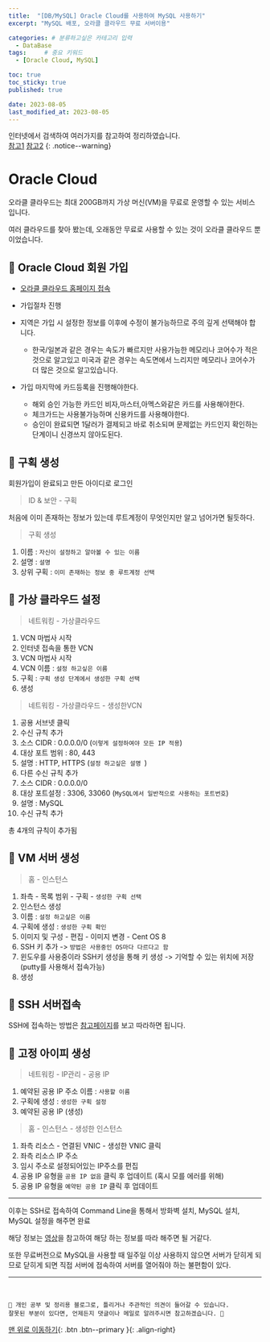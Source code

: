 ```yaml
---
title:  "[DB/MySQL] Oracle Cloud를 사용하여 MySQL 사용하기"  
excerpt: "MySQL 배포, 오라클 클라우드 무료 서버이용"

categories: # 분류하고싶은 카테고리 입력
  - DataBase
tags:     # 중요 키워드
  - [Oracle Cloud, MySQL]

toc: true
toc_sticky: true
published: true

date: 2023-08-05
last_modified_at: 2023-08-05
---
```



인터넷에서 검색하여 여러가지를 참고하여 정리하였습니다.    
[참고1](https://colabear754.tistory.com/110)
[참고2](https://www.youtube.com/watch?v=wLgHEn2vcPo&t=1634s)
{: .notice--warning}

# Oracle Cloud

오라클 클라우드는 최대 200GB까지 가상 머신(VM)을 무료로 운영할 수 있는 서비스입니다.

여러 클라우드를 찾아 봤는데, 오래동안 무료로 사용할 수 있는 것이 오라클 클라우드 뿐이었습니다. 

## 🔗 Oracle Cloud 회원 가입

- [오라클 클라우드 홈페이지 접속](https://www.oracle.com/cloud/)

- 가입절차 진행
- 지역은 가입 시 설정한 정보를 이후에 수정이 불가능하므로 주의 깊게 선택해야 합니다. 
  - 한국/일본과 같은 경우는 속도가 빠르지만 사용가능한 메모리나 코어수가 적은것으로 알고있고 미국과 같은 경우는 속도면에서 느리지만 메모리나 코어수가 더 많은 것으로 알고있습니다.
- 가입 마지막에 카드등록을 진행해야한다. 
  - 해외 승인 가능한 카드인 비자,마스터,아멕스와같은 카드를 사용해야한다.
  - 체크가드는 사용불가능하며 신용카드를 사용해야한다.
  - 승인이 완료되면 1달러가 결제되고 바로 취소되며 문제없는 카드인지 확인하는 단계이니 신경쓰지 않아도된다.

## 🔗 구획 생성 

회원가입이 완료되고 만든 아이디로 로그인

> ID & 보안 - 구획

처음에 이미 존재하는 정보가 있는데 루트계정이 무엇인지만 알고 넘어가면 될듯하다.

> 구획 생성

1. 이름 : `자신이 설정하고 알아볼 수 있는 이름`
2. 설명 : `설명`
3. 상위 구획 : `이미 존재하는 정보 중 루트계정 선택`

## 🔗 가상 클라우드 설정

> 네트워킹 - 가상클라우드

1. VCN 마법사 시작
2. 인터넷 접속을 통한 VCN
3. VCN 마법사 시작
4. VCN 이름 : `설정 하고싶은 이름`
5. 구획 : `구획 생성 단계에서 생성한 구획 선택`
6. 생성

> 네트워킹 - 가상클라우드 - 생성한VCN

1. 공용 서브넷 클릭
2. 수신 규칙 추가
3. 소스 CIDR : 0.0.0.0/0 (`이렇게 설정하여야 모든 IP 적용`)
4. 대상 포트 범위 : 80, 443
5. 설명 : HTTP, HTTPS (`설정 하고싶은 설명 `)
6. 다른 수신 규칙 추가 
7. 소스 CIDR : 0.0.0.0/0
8. 대상 포트설정 : 3306, 33060 (`MySQL에서 일반적으로 사용하는 포트번호`)
9. 설명 : MySQL
10. 수신 규칙 추가

총 4개의 규칙이 추가됨

## 🔗 VM 서버 생성

> 홈 - 인스턴스

1. 좌측 - 목록 범위 - 구획 - `생성한 구획 선택`
2. 인스턴스 생성
3. 이름 : `설정 하고싶은 이름`
4. 구획에 생성 : `생성한 구획 확인`
5. 이미지 및 구성 - 편집 - 이미지 변경 - Cent OS 8
6. SSH 키 추가 -> `방법은 사용중인 OS마다 다르다고 함`
7. 윈도우를 사용중이라 SSH키 생성을 통해 키 생성 -> 기억할 수 있는 위치에 저장(putty를 사용해서 접속가능)
8. 생성

## 🔗 SSH 서버접속 

SSH에 접속하는 방법은 [참고페이지](https://sunshower99.tistory.com/20?category=1039296)를 보고 따라하면 됩니다.

## 🔗 고정 아이피 생성

> 네트워킹 - IP관리 - 공용 IP

1. 예약된 공용 IP 주소 이름 : `사용할 이름`
2. 구획에 생성 : `생성한 구획 설정`
3. 예약된 공용 IP (생성)

> 홈 - 인스턴스 - 생성한 인스턴스

1. 좌측 리소스 - 연결된 VNIC - 생성한 VNIC 클릭
2. 좌측 리소스 IP 주소
3. 임시 주소로 설정되어있는 IP주소를 편집
4. 공용 IP 유형을 `공용 IP 없음` 클릭 후 업데이트 (혹시 모를 에러를 위해)
5. 공용 IP 유형을 `예약된 공용 IP` 클릭 후 업데이트 

*** 

이후는 SSH로 접속하여 Command Line을 통해서 방화벽 설치, MySQL 설치, MySQL 설정을 해주면 완료

해당 정보는 [영상](https://www.youtube.com/watch?v=wLgHEn2vcPo&t=1634s)을 참고하여 해당 하는 정보를 따라 해주면 될 거같다.

또한 무료버전으로 MySQL을 사용할 때 일주일 이상 사용하지 않으면 서버가 닫히게 되므로 닫히게 되면 직접 서버에 접속하여 서버를 열어줘야 하는 불편함이 있다.







***
<br>
    
    📢 개인 공부 및 정리용 블로그로, 틀리거나 주관적인 의견이 들어갈 수 있습니다.
    잘못된 부분이 있다면, 언제든지 댓글이나 메일로 알려주시면 참고하겠습니다. 🧐

[맨 위로 이동하기](#){: .btn .btn--primary }{: .align-right}